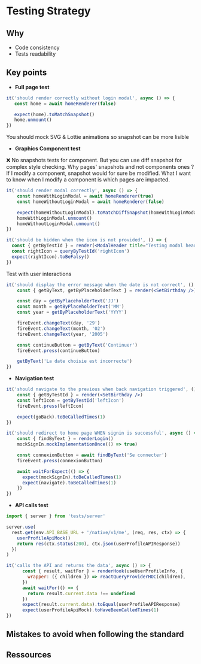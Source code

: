 # Testing Strategy

## Why

- Code consistency
- Tests readability

## Key points

- **Full page test**

```jsx
it('should render correctly without login modal', async () => {
   const home = await homeRenderer(false)

   expect(home).toMatchSnapshot()
   home.unmount()
})
```

You should mock SVG & Lottie animations so snapshot can be more lisible

- **Graphics Component test**

❌ No snapshots tests for component. But you can use diff snapshot for complex style checking.
Why pages' snapshots and not components ones ?
If I modify a component, snapshot would for sure be modified.
What I want to know when I modify a component is which pages are impacted. 

```jsx
it('should render modal correctly', async () => {
    const homeWithLoginModal = await homeRenderer(true)
    const homeWithoutLoginModal = await homeRenderer(false)

    expect(homeWithoutLoginModal).toMatchDiffSnapshot(homeWithLoginModal)
    homeWithLoginModal.unmount()
    homeWithoutLoginModal.unmount()
})
```

```jsx
it('should be hidden when the icon is not provided', () => {
  const { getByTestId } = render(<ModalHeader title="Testing modal header rendering" />)
  const rightIcon = queryByTestId('rightIcon')
  expect(rightIcon).toBeFalsy()
})
```

Test with user interactions

```jsx
it('should display the error message when the date is not correct', () => {
    const { getByText, getByPlaceholderText } = render(<SetBirthday />)

    const day = getByPlaceholderText('JJ')
    const month = getByPlaceholderText('MM')
    const year = getByPlaceholderText('YYYY')

    fireEvent.changeText(day, '29')
    fireEvent.changeText(month, '02')
    fireEvent.changeText(year, '2005')

    const continueButton = getByText('Continuer')
    fireEvent.press(continueButton)

    getByText('La date choisie est incorrecte')
})
```

- **Navigation test**

```jsx
it('should navigate to the previous when back navigation triggered', () => {
    const { getByTestId } = render(<SetBirthday />)
    const leftIcon = getByTestId('leftIcon')
    fireEvent.press(leftIcon)

    expect(goBack).toBeCalledTimes(1)
})
```

```jsx
it('should redirect to home page WHEN signin is successful', async () => {
    const { findByText } = renderLogin()
    mockSignIn.mockImplementationOnce(() => true)

    const connexionButton = await findByText('Se connecter')
    fireEvent.press(connexionButton)

    await waitForExpect(() => {
      expect(mockSignIn).toBeCalledTimes(1)
      expect(navigate).toBeCalledTimes(1)
    })
})
```

- **API calls test**

```jsx
import { server } from 'tests/server'

server.use(
  rest.get(env.API_BASE_URL + '/native/v1/me', (req, res, ctx) => {
    userProfileApiMock()
    return res(ctx.status(200), ctx.json(userProfileAPIResponse))
  })
)

it('calls the API and returns the data', async () => {
      const { result, waitFor } = renderHook(useUserProfileInfo, {
        wrapper: ({ children }) => reactQueryProviderHOC(children),
      })
      await waitFor(() => {
        return result.current.data !== undefined
      })
      expect(result.current.data).toEqual(userProfileAPIResponse)
      expect(userProfileApiMock).toHaveBeenCalledTimes(1)
})
```

## Mistakes to avoid when following the standard

## Ressources
